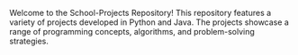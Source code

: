 Welcome to the School-Projects Repository! This repository features a variety of projects developed in Python and Java. The projects showcase a range of programming concepts, algorithms, and problem-solving strategies.
